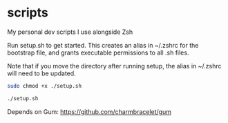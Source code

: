 # scripts
My personal dev scripts I use alongside Zsh

Run setup.sh to get started. This creates an alias in ~/.zshrc for the bootstrap file, and grants executable permissions to all .sh files.

Note that if you move the directory after running setup, the alias in ~/.zshrc will need to be updated.


```bash
sudo chmod +x ./setup.sh
```

```bash
./setup.sh
```

Depends on Gum: https://github.com/charmbracelet/gum
